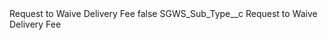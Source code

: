 <?xml version="1.0" encoding="UTF-8"?>
<CustomMetadata xmlns="http://soap.sforce.com/2006/04/metadata" xmlns:xsi="http://www.w3.org/2001/XMLSchema-instance" xmlns:xsd="http://www.w3.org/2001/XMLSchema">
    <label>Request to Waive Delivery Fee</label>
    <protected>false</protected>
    <values>
        <field>SGWS_Sub_Type__c</field>
        <value xsi:type="xsd:string">Request to Waive Delivery Fee</value>
    </values>
</CustomMetadata>
